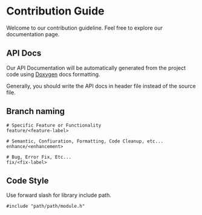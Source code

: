 # Contribution Guide

Welcome to our contribution guideline. Feel free to explore our documentation page.

## API Docs

Our API Documentation will be automatically generated from the project code
using [Doxygen](http://www.doxygen.org/) docs formatting.

Generally, you should write the API docs in header file instead of the source file.

## Branch naming

    # Specific Feature or Functionality
    feature/<feature-label>
    
    # Semantic, Confiuration, Formatting, Code Cleanup, etc...
    enhance/<enhancement>
    
    # Bug, Error Fix, Etc...
    fix/<fix-label>

## Code Style

Use forward slash for library include path.

    #include "path/path/module.h"
